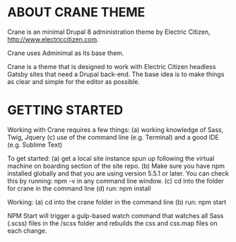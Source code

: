 # ABOUT CRANE THEME

Crane is an minimal Drupal 8 administration theme by Electric Citizen, http://www.electriccitizen.com. 

Crane uses Adminimal as its base them. 

Crane is a theme that is designed to work with Electric Citizen headless Gatsby sites that need a Drupal back-end. The base idea is to make things as clear and simple for the editor as possible.


# GETTING STARTED

Working with Crane requires a few things: 
(a) working knowledge of Sass, Twig, Jquery
(c) use of the command line (e.g. Terminal) and a good IDE (e.g. Sublime Text)

To get started:
(a) get a local site instance spun up following the virtual machine on boarding section of the site repo.
(b) Make sure you have npm installed globally and that you are using version 5.5.1 or later. You can check this by running: npm -v in any command line window.
(c) cd into the folder for crane in the command line
(d) run: npm install

Working: 
(a) cd into the crane folder in the command line
(b) run: npm start

NPM Start will trigger a gulp-based watch command that watches all Sass (.scss) files in the /scss folder and rebuilds the css and css.map files on each change. 
